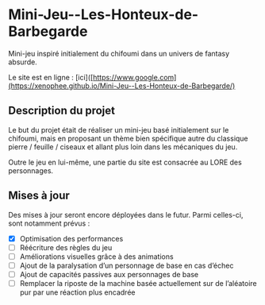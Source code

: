 # Mini-Jeu--Les-Honteux-de-Barbegarde
Mini-jeu inspiré initialement du chifoumi dans un univers de fantasy absurde.

Le site est en ligne : [ici]([https://www.google.com](https://xenophee.github.io/Mini-Jeu--Les-Honteux-de-Barbegarde/)

## Description du projet

Le but du projet était de réaliser un mini-jeu basé initialement sur le chifoumi, mais en proposant un thème bien spécifique autre du classique pierre / feuille / ciseaux et allant plus loin dans les mécaniques du jeu.

Outre le jeu en lui-même, une partie du site est consacrée au LORE des personnages.


## Mises à jour

Des mises à jour seront encore déployées dans le futur. Parmi celles-ci, sont notamment prévus :

- [x] Optimisation des performances
- [ ] Réécriture des règles du jeu
- [ ] Améliorations visuelles grâce à des animations
- [ ] Ajout de la paralysation d’un personnage de base en cas d’échec
- [ ] Ajout de capacités passives aux personnages de base
- [ ] Remplacer la riposte de la machine basée actuellement sur de l’aléatoire pur par une réaction plus encadrée
